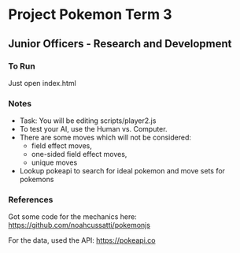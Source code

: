 # Project Pokemon Term 3
## Junior Officers - Research and Development 

### To Run
Just open index.html

### Notes
* Task: You will be editing scripts/player2.js
* To test your AI, use the Human vs. Computer.
* There are some moves which will not be considered: 
    * field effect moves, 
    * one-sided field effect moves,
    * unique moves
* Lookup pokeapi to search for ideal pokemon and move sets for pokemons

### References
Got some code for the mechanics here:
https://github.com/noahcussatti/pokemonjs

For the data, used the API:
https://pokeapi.co
